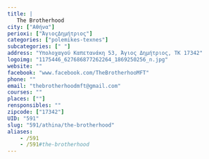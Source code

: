 ```yaml
---
title: |
   The Brotherhood
city: ["Αθήνα"]
perioxi: ["ΆγιοςΔημήτριος"]
categories: ["polemikes-texnes"]
subcategories: [" "]
address: "Υπολοχαγού Καπετανάκη 53, Άγιος Δημήτριος, ΤΚ 17342"
logoimg: "1175446_627686877262264_1869250256_n.jpg"
website: ""
facebook: "www.facebook.com/TheBrotherhooMFT"
phone: ""
email: "thebrotherhoodmft@gmail.com"
courses: ""
places: [""]
rensponsibles: ""
zipcode: ["17342"]
UID: "591"
slug: "591/athina/the-brotherhood"
aliases:
    - /591
    - /591#the-brotherhood
---
```


